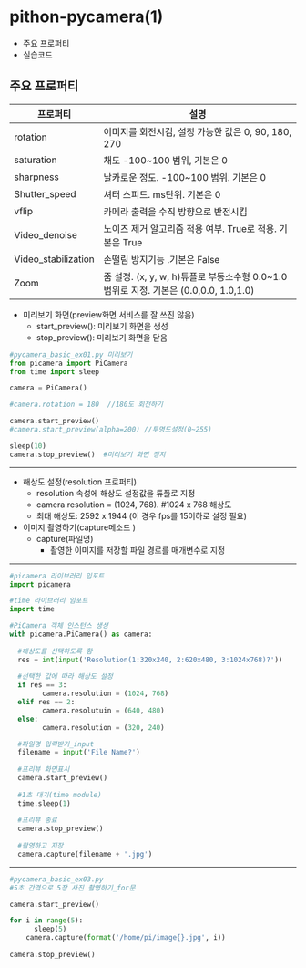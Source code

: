 # pithon-pycamera(1)

- 주요 프로퍼티
- 실습코드

## 주요 프로퍼티

| 프로퍼티            | 설명                                                         |
| ------------------- | ------------------------------------------------------------ |
| rotation            | 이미지를 회전시킴, 설정 가능한 값은 0, 90, 180, 270          |
| saturation          | 채도 -100~100 범위, 기본은 0                                 |
| sharpness           | 날카로운 정도. -100~100 범위. 기본은 0                       |
| Shutter_speed       | 셔터 스피드. ms단위. 기본은 0                                |
| vflip               | 카메라 출력을 수직 방향으로 반전시킴                         |
| Video_denoise       | 노이즈 제거 알고리즘 적용 여부. True로 적용. 기본은 True     |
| Video_stabilization | 손떨림 방지기능 .기본은 False                                |
| Zoom                | 줌 설정. (x, y, w, h)튜플로 부동소수형 0.0~1.0 범위로 지정. 기본은 (0.0,0.0, 1.0,1.0) |

- 미리보기 화면(preview화면 서비스를 잘 쓰진 않음)
  - start_preview(): 미리보기 화면을 생성
  - stop_preview(): 미리보기 화면을 닫음

~~~ python
#pycamera_basic_ex01.py 미리보기
from picamera import PiCamera
from time import sleep

camera = PiCamera()

#camera.rotation = 180  //180도 회전하기

camera.start_preview()
#camera.start_preview(alpha=200) //투명도설정(0~255)

sleep(10)
camera.stop_preview()  #미리보기 화면 정지
~~~

___

- 해상도 설정(resolution 프로퍼티)
  - resolution 속성에 해상도 설정값을 튜플로 지정
  - camera.resolution = (1024, 768).  #1024 x 768 해상도
  - 최대 해상도: 2592 x 1944 (이 경우 fps를 15이하로 설정 필요)
- 이미지 촬영하기(capture메소드 )
  - capture(파일명)	
    - 촬영한 이미지를 저장할 파일 경로를 매개변수로 지정

---

~~~ python
#picamera 라이브러리 임포트	
import picamera

#time 라이브러리 임포트
import time

#PiCamera 객체 인스턴스 생성
with picamera.PiCamera() as camera:
  
  #해상도를 선택하도록 함
  res = int(input('Resolution(1:320x240, 2:620x480, 3:1024x768)?'))
  
  #선택한 값에 따라 해상도 설정
  if res == 3:
    	camera.resolution = (1024, 768)
  elif res == 2:
    	camera.resolutuin = (640, 480)
  else:
    	camera.resolution = (320, 240)

  #파일명 입력받기_input
  filename = input('File Name?')
  
  #프리뷰 화면표시
  camera.start_preview()
  
  #1초 대기(time module)
  time.sleep(1)
  
  #프리뷰 종료
  camera.stop_preview()
  
  #촬영하고 저장
  camera.capture(filename + '.jpg')
~~~

---

~~~ python
#pycamera_basic_ex03.py 
#5초 간격으로 5장 사진 촬영하기_for문

camera.start_preview()

for i in range(5):
	  sleep(5)
    camera.capture(format('/home/pi/image{}.jpg', i))
    
camera.stop_preview() 
~~~

